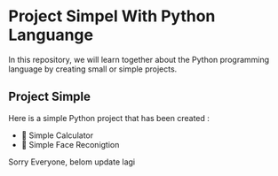 # Project Simpel With Python Languange
In this repository, we will learn together about the Python programming language by creating small or simple projects.

## Project Simple
Here is a simple Python project that has been created :
- 🎯 Simple Calculator
- 🎯 Simple Face Reconigtion

Sorry Everyone, belom update lagi
